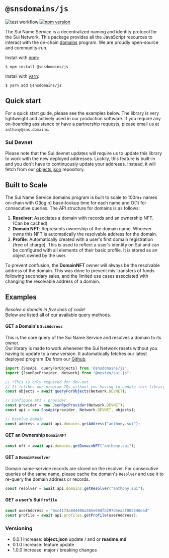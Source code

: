 # `@snsdomains/js`

![test workflow](https://github.com/snsdomains/js/actions/workflows/tests.yml/badge.svg)
[![npm version](https://badge.fury.io/js/@snsdomains%2Fjs.svg)](https://badge.fury.io/js/@snsdomains%2Fjs)

The Sui Name Service is a decentralized naming and identity protocol for the Sui Network. This package provides all the JavaScript resources to
interact with the on-chain [domains](https://github.com/snsdomains/domains) program. We are proudly open-source and community-run.

Install with [npm](https://www.npmjs.com/):
```shell
$ npm install @snsdomains/js
```

Install with [yarn](https://yarnpkg.com):
```shell
$ yarn add @snsdomains/js
```

## Quick start

For a quick start guide, please see the examples below. The library is very
lightweight and actively used in our production software. If you require any on-boarding assistance or have a partnership requests,
please email us at `anthony@sns.domains`.

### Sui Devnet
Please note that the Sui devnet updates will require us to update this library to work with the new deployed addresses. Luckily, this feature is built-in and you don't have to continuously update your addreses. Instead, it will fetch from our [objects.json](https://github.com/snsdomains/objects.json) repository.

## Built to Scale

The Sui Name Service domains program is built to scale to 100m+ names on-chain with O(log n) base-lookup time for each name and O(1) for consecutive queries. 
The API structure for domains is as follows:
1. **Resolver**: Associates a domain with records and an ownership NFT. (Can be cached)
2. **Domain NFT**: Represents ownership of the domain name. Whoever owns this NFT is automatically the resolvable address for the domain.
3. **Profile**: Automatically created with a user's first domain registration (free of charge). This is
used to reflect a user's identity on Sui and can be configured with all elements of their basic profile. It 
is stored as an object owned by the user.

To prevent confusion, the **DomainNFT** owner will always be the resolvable address of the domain.
This was done to prevent mis-transfers of funds following secondary sales, and the limited use cases
associated with changing the resolvable address of a domain.

## Examples
*Resolve a domain in five lines of code!* </br>
Below are listed all of our available query methods.

#### GET a Domain's `SuiAddress`
This is the core query of the Sui Name Service and resolves a domain to its owner. <br/>
Our library is made to work whenever the Sui Network resets without you having to update
to a new version. It automatically fetches our latest deployed program IDs from our <a href="https://github.com/snsdomains/objects.json">Github</a>.

```typescript
import {SnsApi, queryForObjects} from '@snsdomains/js';
import {JsonRpcProvider, Network} from "@mysten/sui.js";

// *This is only required for dev-net.
// It fetches our program IDs without you having to update this library
const objects = await queryForObjects(Network.DEVNET);

// Configure API / provider
const provider = new JsonRpcProvider(Network.DEVNET);
const api = new SnsApi(provider, Network.DEVNET, objects);

// Resolve domain
const address = await api.domains.getAddress("anthony.sui");
```

#### GET an Ownership `DomainNFT`
```typescript
const nft = await api.domains.getDomainNFT("anthony.sui");
```

#### GET a `DomainResolver`
Domain name-service records are stored on the resolver.
For consecutive queries of the same name, please cache the domain's `Resolver` and use it
to re-query the domain address or records.
```typescript
const resolver = await api.domains.getResolver("anthony.sui");
```

#### GET a user's Sui `Profile`
```typescript
const userAddress = "0xc4173a804406a365e69dfb297d4eaaf002546ebd"
const profile = await api.profiles.getProfile(userAddress);
```





### Versioning
* 0.0.1 Increase: **object.json** update / and or **readme.md**
* 0.1.0 Increase: feature update
* 1.0.0 Increase: major / breaking changes
